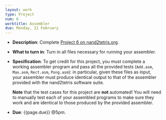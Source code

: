 ```yaml
---
layout: work
type: Project
num: 6
worktitle: Assembler
due: Monday, 21 February
---
```


* **Description**: Complete [Project 6 on
      nand2tetris.org](https://www.nand2tetris.org/project06).

* **What to turn in**: Turn in all files necessary for running your
  assembler.

* **Specification**: To get credit for this project, you must complete
  a working assembler program and pass all the provided tests
  (`Add.asm`, `Max.asm`, `Rect.asm`, `Pong.asm`): in particular, given
  these files as input, your assembler must produce identical output
  to that of the assembler provided with the nand2tetris software
  suite.

    **Note** that the test cases for this project are **not**
    automated! You will need to manually test each of your assembled
    programs to make sure they work and are identical to those
    produced by the provided assembler.

* **Due**: {{page.due}} @5pm.
